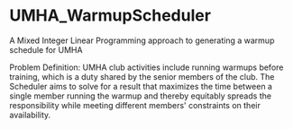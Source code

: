 # UMHA_WarmupScheduler
A Mixed Integer Linear Programming approach to generating a warmup schedule for UMHA

Problem Definition:
UMHA club activities include running warmups before training, which is a duty shared by the senior members of the club. The Scheduler aims to solve for a result that maximizes the time between a single member running the warmup and thereby equitably spreads the responsibility while meeting different members' constraints on their availability.
